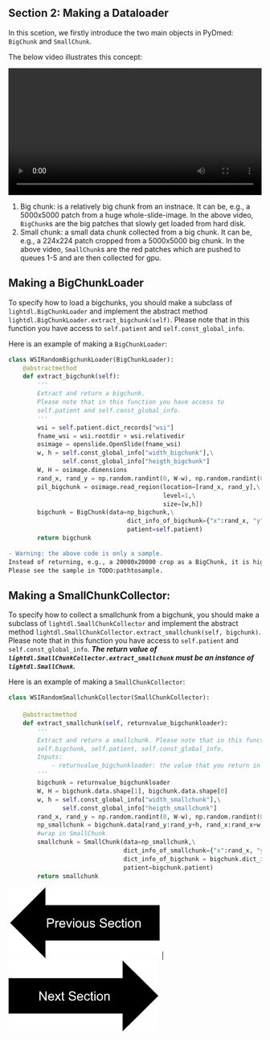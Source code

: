 ## Section 2: Making a Dataloader

In this scetion, we firstly introduce the two main objects in PyDmed: `BigChunk` and `SmallChunk`.

The below video illustrates this concept:

<div class="myvideo">
   <video  style="display:block; width:100%; height:auto;" autoplay controls loop="loop">
       <source src="sec2bigandsmallchunkv2.mp4" type="video/mp4" />
   </video>
</div>


1. Big chunk: is a relatively big chunk from an instnace. It can be, e.g., a 5000x5000 patch from a huge whole-slide-image.
   In the above video, `BigChunk`s are the big patches that slowly get loaded from hard disk. 
2. Small chunk: a small data chunk collected from a big chunk. It can be, e.g., a 224x224 patch cropped from a 5000x5000 big chunk.
   In the above video, `SmallChunk`s are the red patches which are pushed to queues 1-5 and are then collected for gpu. 


## Making a BigChunkLoader
To specify how to load a bigchunks, you should make a subclass of `lightdl.BigChunkLoader` and implement the
abstract method `lightdl.BigChunkLoader.extract_bigchunk(self)`. 
Please note that in this function you have access to `self.patient` and `self.const_global_info`.

Here is an example of making a `BigChunkLoader`:

```python
class WSIRandomBigchunkLoader(BigChunkLoader):
    @abstractmethod
    def extract_bigchunk(self):
        '''
        Extract and return a bigchunk. 
        Please note that in this function you have access to
        self.patient and self.const_global_info.
        '''
        wsi = self.patient.dict_records["wsi"]
        fname_wsi = wsi.rootdir + wsi.relativedir
        osimage = openslide.OpenSlide(fname_wsi)
        w, h = self.const_global_info["width_bigchunk"],\
               self.const_global_info["heigth_bigchunk"] 
        W, H = osimage.dimensions
        rand_x, rand_y = np.random.randint(0, W-w), np.random.randint(0, H-h)
        pil_bigchunk = osimage.read_region(location=[rand_x, rand_y],\
                                           level=1,\
                                           size=[w,h])
        bigchunk = BigChunk(data=np_bigchunk,\
                                 dict_info_of_bigchunk={"x":rand_x, "y":rand_y},\
                                 patient=self.patient)
        return bigchunk
```
```diff
- Warning: the above code is only a sample.
Instead of returning, e.g., a 20000x20000 crop as a BigChunk, it is highly recommened to return a list of smaller BigChunks, e.g., 5 crops of size 10000x10000 in a list.
Please see the sample in TODO:pathtosample.
```
## Making a SmallChunkCollector:
To specify how to collect a smallchunk from a bigchunk, you should make a subclass of `lightdl.SmallChunkCollector` and implement the 
abstract method `lightdl.SmallChunkCollector.extract_smallchunk(self, bigchunk)`. 
Please note that in this function you have access to `self.patient` and `self.const_global_info`.
***The return value of `lightdl.SmallChunkCollector.extract_smallchunk` must be an instance of `lightdl.SmallChunk`.***

Here is an example of making a `SmallChunkCollector`:
```python
class WSIRandomSmallchunkCollector(SmallChunkCollector):

    @abstractmethod 
    def extract_smallchunk(self, returnvalue_bigchunkloader):
        '''
        Extract and return a smallchunk. Please note that in this function you have access to 
        self.bigchunk, self.patient, self.const_global_info.
        Inputs:
            - returnvalue_bigchunkloader: the value that you return in BigChunkLoader.extract_bigchunk(self).
        '''
        bigchunk = returnvalue_bigchunkloader
        W, H = bigchunk.data.shape[1], bigchunk.data.shape[0]
        w, h = self.const_global_info["width_smallchunk"],\
               self.const_global_info["heigth_smallchunk"]
        rand_x, rand_y = np.random.randint(0, W-w), np.random.randint(0, H-h)
        np_smallchunk = bigchunk.data[rand_y:rand_y+h, rand_x:rand_x+w, :]
        #wrap in SmallChunk
        smallchunk = SmallChunk(data=np_smallchunk,\
                                dict_info_of_smallchunk={"x":rand_x, "y":rand_y},\
                                dict_info_of_bigchunk = bigchunk.dict_info_of_bigchunk,\
                                patient=bigchunk.patient)
        return smallchunk
```


[![button](prevsectionv3.png)](tutorial_section1.html) | [![button](nextsectionv3.png)](tutorial_section3.html)



